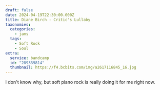 ```yaml
---
draft: false
date: 2024-04-19T22:30:00.000Z
title: Diane Birch - Critic's Lullaby
taxonomies:
  categories:
    - jams
  tags:
    - Soft Rock
    - Soul
extra:
  service: bandcamp
  id: "289339814"
  thumbnail: https://f4.bcbits.com/img/a2617116845_16.jpg
---
```

I don't know why, but soft piano rock is really doing it for me right now.
